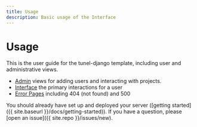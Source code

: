 ```yaml
---
title: Usage
description: Basic usage of the Interface
---
```


# Usage

This is the user guide for the tunel-django template, including user and administrative views.

 - [Admin](admin) views for adding users and interacting with projects.
 - [Interface](interface) the primary interactions for a user
 - [Error Pages](error) including 404 (not found) and 500

You should already have set up and deployed your server ([getting started]({{ site.baseurl }}/docs/getting-started)). 
If you have a question, please [open an issue]({{ site.repo }}/issues/new).
